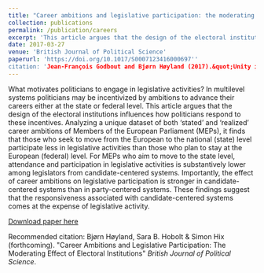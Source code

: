 ```yaml
---
title: "Career ambitions and legislative participation: the moderating effect of electoral institutions"
collection: publications
permalink: /publication/careers
excerpt: 'This article argues that the design of the electoral institutions influences how politicians respond to career incentives.'
date: 2017-03-27
venue: 'British Journal of Political Science'
paperurl: 'https://doi.org/10.1017/S0007123416000697''
citation: 'Jean-François Godbout and Bjørn Høyland (2017).&quot;Unity in Diversity? The Development of Political Parties in the Parliament of Canada, 1867–2011.&quot;<i> British Journal of Political Science</i>  47 (3) 545 - 569.'
---
```

What motivates politicians to engage in legislative activities? In multilevel systems politicians may be incentivized by ambitions to advance their careers either at the state or federal level. This article argues that the design of the electoral institutions influences how politicians respond to these incentives. Analyzing a unique dataset of both ‘stated’ and ‘realized’ career ambitions of Members of the European Parliament (MEPs), it finds that those who seek to move from the European to the national (state) level participate less in legislative activities than those who plan to stay at the European (federal) level. For MEPs who aim to move to the state level, attendance and participation in legislative activities is substantively lower among legislators from candidate-centered systems. Importantly, the effect of career ambitions on legislative participation is stronger in candidate-centered systems than in party-centered systems. These findings suggest that the responsiveness associated with candidate-centered systems comes at the expense of legislative activity.

[Download paper here](https://www.cambridge.org/core/journals/british-journal-of-political-science/article/career-ambitions-and-legislative-participation-the-moderating-effect-of-electoral-institutions/98DE2D21AAB41BADF9BB4F4F3CC89B93/share/7e337b67a921f624be40bf6a654e1af028b86121)

Recommended citation: Bjørn Høyland, Sara B. Hobolt & Simon Hix
(forthcoming). "Career Ambitions and Legislative Participation: The
Moderating Effect of Electoral Institutions" <i>British Journal of
Political Science</i>.
